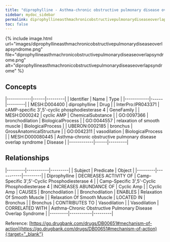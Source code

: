 ```yaml
---
title: "diprophylline - Asthma-chronic obstructive pulmonary disease overlap syndrome"
sidebar: mydoc_sidebar
permalink: diprophyllineasthmachronicobstructivepulmonarydiseaseoverlapsyndrome.html
toc: false 
---
```


{% include image.html url="images/diprophyllineasthmachronicobstructivepulmonarydiseaseoverlapsyndrome.png" file="diprophyllineasthmachronicobstructivepulmonarydiseaseoverlapsyndrome.png" alt="diprophyllineasthmachronicobstructivepulmonarydiseaseoverlapsyndrome" %}

## Concepts

|------------|------|---------|
| Identifier | Name | Type    |
|------------|------|---------|
| MESH:D004400 | diprophylline | Drug |
| InterPro:IPR043371 | cAMP-specific 3',5'-cyclic phosphodiesterase 4 | GeneFamily |
| MESH:D000242 | cyclic AMP | ChemicalSubstance |
| GO:0097366 | bronchodilation | BiologicalProcess |
| GO:0044557 | relaxation of smooth muscle | BiologicalProcess |
| UBERON:0002185 | bronchus | GrossAnatomicalStructure |
| GO:0042311 | vasodilation | BiologicalProcess |
| MESH:D000080445 | Asthma-chronic obstructive pulmonary disease overlap syndrome | Disease |
|------------|------|---------|

## Relationships

|---------|-----------|---------|
| Subject | Predicate | Object  |
|---------|-----------|---------|
| Diprophylline | DECREASES ACTIVITY OF | Camp-Specific 3',5'-Cyclic Phosphodiesterase 4 |
| Camp-Specific 3',5'-Cyclic Phosphodiesterase 4 | INCREASES ABUNDANCE OF | Cyclic Amp |
| Cyclic Amp | CAUSES | Bronchodilation |
| Bronchodilation | ENABLES | Relaxation Of Smooth Muscle |
| Relaxation Of Smooth Muscle | LOCATED IN | Bronchus |
| Bronchus | CONTRIBUTES TO | Vasodilation |
| Vasodilation | CORRELATED WITH | Asthma-Chronic Obstructive Pulmonary Disease Overlap Syndrome |
|---------|-----------|---------|

Reference: [https://go.drugbank.com/drugs/DB00651#mechanism-of-action](https://go.drugbank.com/drugs/DB00651#mechanism-of-action){:target="_blank"}